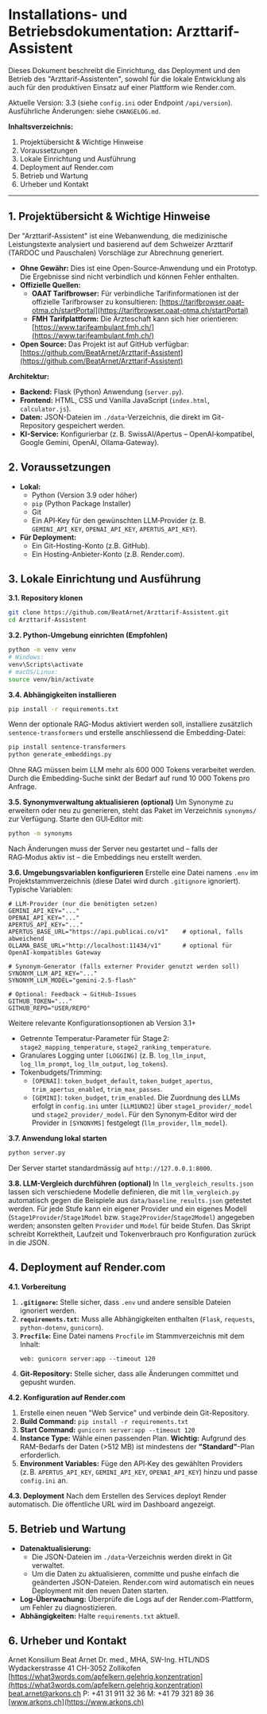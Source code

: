 # Installations- und Betriebsdokumentation: Arzttarif-Assistent

Dieses Dokument beschreibt die Einrichtung, das Deployment und den Betrieb des "Arzttarif-Assistenten", sowohl für die lokale Entwicklung als auch für den produktiven Einsatz auf einer Plattform wie Render.com.

Aktuelle Version: 3.3 (siehe `config.ini` oder Endpoint `/api/version`).
Ausführliche Änderungen: siehe `CHANGELOG.md`.

**Inhaltsverzeichnis:**

1.  Projektübersicht & Wichtige Hinweise
2.  Voraussetzungen
3.  Lokale Einrichtung und Ausführung
4.  Deployment auf Render.com
5.  Betrieb und Wartung
6.  Urheber und Kontakt

---

## 1. Projektübersicht & Wichtige Hinweise

Der "Arzttarif-Assistent" ist eine Webanwendung, die medizinische Leistungstexte analysiert und basierend auf dem Schweizer Arzttarif (TARDOC und Pauschalen) Vorschläge zur Abrechnung generiert.

*   **Ohne Gewähr:** Dies ist eine Open-Source-Anwendung und ein Prototyp. Die Ergebnisse sind nicht verbindlich und können Fehler enthalten.
*   **Offizielle Quellen:**
    *   **OAAT Tarifbrowser:** Für verbindliche Tarifinformationen ist der offizielle Tarifbrowser zu konsultieren: [https://tarifbrowser.oaat-otma.ch/startPortal](https://tarifbrowser.oaat-otma.ch/startPortal)
    *   **FMH Tarifplattform:** Die Ärzteschaft kann sich hier orientieren: [https://www.tarifeambulant.fmh.ch/](https://www.tarifeambulant.fmh.ch/)
*   **Open Source:** Das Projekt ist auf GitHub verfügbar: [https://github.com/BeatArnet/Arzttarif-Assistent](https://github.com/BeatArnet/Arzttarif-Assistent)

**Architektur:**

*   **Backend:** Flask (Python) Anwendung (`server.py`).
*   **Frontend:** HTML, CSS und Vanilla JavaScript (`index.html`, `calculator.js`).
*   **Daten:** JSON-Dateien im `./data`-Verzeichnis, die direkt im Git-Repository gespeichert werden.
*   **KI-Service:** Konfigurierbar (z. B. SwissAI/Apertus – OpenAI‑kompatibel, Google Gemini, OpenAI, Ollama‑Gateway).

## 2. Voraussetzungen

*   **Lokal:**
    *   Python (Version 3.9 oder höher)
    *   `pip` (Python Package Installer)
    *   Git
    *   Ein API‑Key für den gewünschten LLM‑Provider (z. B. `GEMINI_API_KEY`, `OPENAI_API_KEY`, `APERTUS_API_KEY`).
*   **Für Deployment:**
    *   Ein Git-Hosting-Konto (z.B. GitHub).
    *   Ein Hosting-Anbieter-Konto (z.B. Render.com).

## 3. Lokale Einrichtung und Ausführung

**3.1. Repository klonen**
```bash
git clone https://github.com/BeatArnet/Arzttarif-Assistent.git
cd Arzttarif-Assistent
```

**3.2. Python-Umgebung einrichten (Empfohlen)**
```bash
python -m venv venv
# Windows:
venv\Scripts\activate
# macOS/Linux:
source venv/bin/activate
```

**3.4. Abhängigkeiten installieren**
```bash
pip install -r requirements.txt
```
Wenn der optionale RAG-Modus aktiviert werden soll, installiere zusätzlich
`sentence-transformers` und erstelle anschliessend die Embedding-Datei:
```bash
pip install sentence-transformers
python generate_embeddings.py
```
Ohne RAG müssen beim LLM mehr als 600 000 Tokens verarbeitet werden. Durch die
Embedding-Suche sinkt der Bedarf auf rund 10 000 Tokens pro Anfrage.

**3.5. Synonymverwaltung aktualisieren (optional)**
Um Synonyme zu erweitern oder neu zu generieren, steht das Paket im
Verzeichnis `synonyms/` zur Verfügung. Starte den GUI‑Editor mit:
```bash
python -m synonyms
```
Nach Änderungen muss der Server neu gestartet und – falls der RAG‑Modus aktiv ist – die
Embeddings neu erstellt werden.

**3.6. Umgebungsvariablen konfigurieren**
Erstelle eine Datei namens `.env` im Projektstammverzeichnis (diese Datei wird durch `.gitignore` ignoriert). Typische Variablen:
```env
# LLM-Provider (nur die benötigten setzen)
GEMINI_API_KEY="..."
OPENAI_API_KEY="..."
APERTUS_API_KEY="..."
APERTUS_BASE_URL="https://api.publicai.co/v1"    # optional, falls abweichend
OLLAMA_BASE_URL="http://localhost:11434/v1"      # optional für OpenAI-kompatibles Gateway

# Synonym-Generator (falls externer Provider genutzt werden soll)
SYNONYM_LLM_API_KEY="..."
SYNONYM_LLM_MODEL="gemini-2.5-flash"

# Optional: Feedback → GitHub-Issues
GITHUB_TOKEN="..."
GITHUB_REPO="USER/REPO"
```
Weitere relevante Konfigurationsoptionen ab Version 3.1+
- Getrennte Temperatur-Parameter für Stage 2: `stage2_mapping_temperature`, `stage2_ranking_temperature`.
- Granulares Logging unter `[LOGGING]` (z. B. `log_llm_input`, `log_llm_prompt`, `log_llm_output`, `log_tokens`).
- Tokenbudgets/Trimming:
  - `[OPENAI]`: `token_budget_default`, `token_budget_apertus`, `trim_apertus_enabled`, `trim_max_passes`.
  - `[GEMINI]`: `token_budget`, `trim_enabled`.
Die Zuordnung des LLMs erfolgt in `config.ini` unter `[LLM1UND2]` über `stage1_provider/_model` und `stage2_provider/_model`. Für den Synonym‑Editor wird der Provider in `[SYNONYMS]` festgelegt (`llm_provider`, `llm_model`).

**3.7. Anwendung lokal starten**
```bash
python server.py
```
Der Server startet standardmässig auf `http://127.0.0.1:8000`.

**3.8. LLM-Vergleich durchführen (optional)**
In `llm_vergleich_results.json` lassen sich verschiedene Modelle definieren,
die mit `llm_vergleich.py` automatisch gegen die Beispiele aus
`data/baseline_results.json` getestet werden. Für jede Stufe kann ein eigener
Provider und ein eigenes Modell (`Stage1Provider`/`Stage1Model` bzw.
`Stage2Provider`/`Stage2Model`) angegeben werden; ansonsten gelten `Provider`
und `Model` für beide Stufen. Das Skript schreibt Korrektheit, Laufzeit und
Tokenverbrauch pro Konfiguration zurück in die JSON.

## 4. Deployment auf Render.com

**4.1. Vorbereitung**
1.  **`.gitignore`:** Stelle sicher, dass `.env` und andere sensible Dateien ignoriert werden.
2.  **`requirements.txt`:** Muss alle Abhängigkeiten enthalten (`Flask`, `requests`, `python-dotenv`, `gunicorn`).
3.  **`Procfile`:** Eine Datei namens `Procfile` im Stammverzeichnis mit dem Inhalt:
    ```
    web: gunicorn server:app --timeout 120
    ```
4.  **Git-Repository:** Stelle sicher, dass alle Änderungen committet und gepusht wurden.

**4.2. Konfiguration auf Render.com**
1.  Erstelle einen neuen "Web Service" und verbinde dein Git-Repository.
2.  **Build Command:** `pip install -r requirements.txt`
3.  **Start Command:** `gunicorn server:app --timeout 120`
4.  **Instance Type:** Wähle einen passenden Plan. **Wichtig:** Aufgrund des RAM-Bedarfs der Daten (>512 MB) ist mindestens der **"Standard"**-Plan erforderlich.
5.  **Environment Variables:** Füge den API‑Key des gewählten Providers (z. B. `APERTUS_API_KEY`, `GEMINI_API_KEY`, `OPENAI_API_KEY`) hinzu und passe `config.ini` an.

**4.3. Deployment**
Nach dem Erstellen des Services deployt Render automatisch. Die öffentliche URL wird im Dashboard angezeigt.

## 5. Betrieb und Wartung

*   **Datenaktualisierung:**
    *   Die JSON-Dateien im `./data`-Verzeichnis werden direkt in Git verwaltet.
    *   Um die Daten zu aktualisieren, committe und pushe einfach die geänderten JSON-Dateien. Render.com wird automatisch ein neues Deployment mit den neuen Daten starten.
*   **Log-Überwachung:** Überprüfe die Logs auf der Render.com-Plattform, um Fehler zu diagnostizieren.
*   **Abhängigkeiten:** Halte `requirements.txt` aktuell.

## 6. Urheber und Kontakt

Arnet Konsilium
Beat Arnet
Dr. med., MHA, SW-Ing. HTL/NDS
Wydackerstrasse 41
CH-3052 Zollikofen
[https://what3words.com/apfelkern.gelehrig.konzentration](https://what3words.com/apfelkern.gelehrig.konzentration)
beat.arnet@arkons.ch
P: +41 31 911 32 36
M: +41 79 321 89 36
[www.arkons.ch](https://www.arkons.ch)
